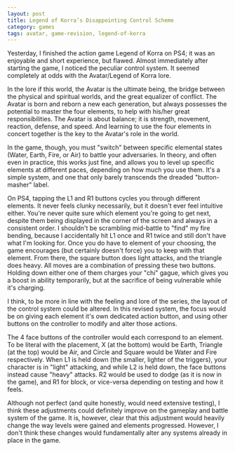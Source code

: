 ```yaml
---
layout: post
title: Legend of Korra’s Disappointing Control Scheme
category: games
tags: avatar, game-revision, legend-of-korra
---
```

Yesterday, I finished the action game Legend of Korra on PS4; it was an enjoyable and short experience, but flawed. Almost immediately after starting the game, I noticed the peculiar control system. It seemed completely at odds with the Avatar/Legend of Korra lore.  

In the lore if this world, the Avatar is the ultimate being, the bridge between the physical and spiritual worlds, and the great equalizer of conflict. The Avatar is born and reborn a new each generation, but always possesses the potential to master the four elements, to help with his/her great responsibilities. The Avatar is about balance; it is strength, movement, reaction, defense, and speed.  And learning to use the four elements in concert together is the key to the Avatar's role in the world.

In the game, though, you must "switch" between specific elemental states (Water, Earth, Fire, or Air) to battle your adversaries.  In theory, and often even in practice, this works just fine, and allows you to level up specific elements at different paces, depending on how much you use them. It's a simple system, and one that only barely transcends the dreaded "button-masher" label. 

On PS4, tapping the L1 and R1 buttons cycles you through different elements. It never feels clunky necessarily, but it doesn't ever feel intuitive either. You're never quite sure which element you're going to get next, despite them being displayed in the corner of the screen and always in a consistent order. I shouldn't be scrambling mid-battle to "find" my fire bending, because I accidentally hit L1 once and R1 twice and still don't have what I'm looking for.  Once you do have to element of your choosing, the game encourages (but certainly doesn't force) you to keep with that element. From there, the square button does light attacks, and the triangle does heavy. All moves are a combination of pressing these two buttons. Holding down either one of them charges your "chi" gague, which gives you a boost in ability temporarily, but at the sacrifice of being vulnerable while it's charging.

I think, to be more in line with the feeling and lore of the series, the layout of the control system could be altered. In this revised system, the focus would be on giving each element it's own dedicated action button, and using other buttons on the controller to modify and alter those actions. 

The 4 face buttons of the controller would each correspond to an element. To be literal with the placement, X (at the bottom) would be Earth, Triangle (at the top) would be Air, and Circle and Square would be Water and Fire respectively. When L1 is held down (the smaller, lighter of the triggers), your character is in "light" attacking, and while L2 is held down, the face buttons instead cause "heavy" attacks. R2 would be used to dodge (as it is now in the game), and R1 for block, or vice-versa depending on testing and how it feels. 

Although not perfect (and quite honestly, would need extensive testing), I think these adjustments could definitely improve on the gameplay and battle system of the game. It is, however, clear that this adjustment would heavily change the way levels were gained and elements progressed. However, I don't think these changes would fundamentally alter any systems already in place in the game. 

